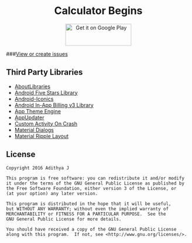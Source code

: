 <h1 align="center">Calculator Begins</h1>

<p align="center"><a target="_blank" href="https://play.google.com/store/apps/details?id=com.pimp.calculator"><img alt="Get it on Google Play" src="https://play.google.com/intl/en_us/badges/images/apps/en-play-badge.png" height="60" width="180"></a></p>

###[View or create issues](https://github.com/adithya321/Calculator-Begins/issues)

## Third Party Libraries
* [AboutLibraries](https://github.com/mikepenz/AboutLibraries)
* [Android Five Stars Library](https://github.com/Angtrim/Android-Five-Stars-Library)
* [Android-Iconics](https://github.com/mikepenz/Android-Iconics)
* [Android In-App Billing v3 Library](https://github.com/anjlab/android-inapp-billing-v3)
* [App Theme Engine](https://github.com/afollestad/app-theme-engine)
* [AppUpdater](https://github.com/javiersantos/AppUpdater)
* [Custom Activity On Crash](https://github.com/Ereza/CustomActivityOnCrash)
* [Material Dialogs](https://github.com/afollestad/material-dialogs)
* [Material Ripple Layout](https://github.com/balysv/material-ripple)

## License

    Copyright 2016 Adithya J

    This program is free software: you can redistribute it and/or modify
    it under the terms of the GNU General Public License as published by
    the Free Software Foundation, either version 3 of the License, or
    (at your option) any later version.

    This program is distributed in the hope that it will be useful,
    but WITHOUT ANY WARRANTY; without even the implied warranty of
    MERCHANTABILITY or FITNESS FOR A PARTICULAR PURPOSE.  See the
    GNU General Public License for more details.

    You should have received a copy of the GNU General Public License
    along with this program.  If not, see <http://www.gnu.org/licenses/>.
